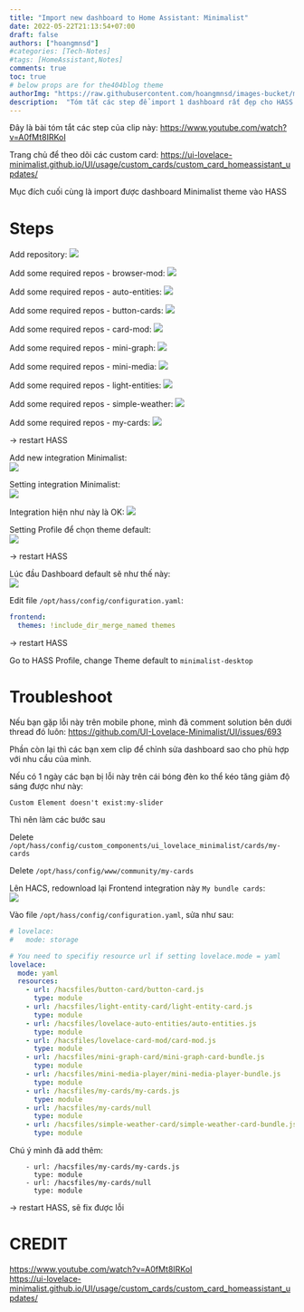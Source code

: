 ```yaml
---
title: "Import new dashboard to Home Assistant: Minimalist"
date: 2022-05-22T21:13:54+07:00
draft: false
authors: ["hoangmnsd"]
#categories: [Tech-Notes]
#tags: [HomeAssistant,Notes]
comments: true
toc: true
# below props are for the404blog theme
authorImg: "https://raw.githubusercontent.com/hoangmnsd/images-bucket/master/static/images/hoangmsnd-avatar001.jpg"
description:  "Tóm tắt các step để import 1 dashboard rất đẹp cho HASS của bạn"
---
```


Đây là bài tóm tắt các step của clip này: https://www.youtube.com/watch?v=A0fMt8IRKoI

Trang chủ để theo dõi các custom card: https://ui-lovelace-minimalist.github.io/UI/usage/custom_cards/custom_card_homeassistant_updates/ 

Mục đích cuối cùng là import được dashboard Minimalist theme vào HASS

# Steps

Add repository: 
![](https://raw.githubusercontent.com/hoangmnsd/images-bucket/master/static/images/hass-minimalist-add-repo.jpg)

Add some required repos - browser-mod:
![](https://raw.githubusercontent.com/hoangmnsd/images-bucket/master/static/images/hass-minimalist-add-repo-broser-mod.jpg)

Add some required repos - auto-entities:
![](https://raw.githubusercontent.com/hoangmnsd/images-bucket/master/static/images/hass-minimalist-add-repo-auto-entities.jpg)

Add some required repos - button-cards:
![](https://raw.githubusercontent.com/hoangmnsd/images-bucket/master/static/images/hass-minimalist-add-repo-button-cards.jpg)

Add some required repos - card-mod:
![](https://raw.githubusercontent.com/hoangmnsd/images-bucket/master/static/images/hass-minimalist-add-repo-card-mod.jpg)

Add some required repos - mini-graph:
![](https://raw.githubusercontent.com/hoangmnsd/images-bucket/master/static/images/hass-minimalist-add-repo-mini-graph.jpg)

Add some required repos - mini-media:
![](https://raw.githubusercontent.com/hoangmnsd/images-bucket/master/static/images/hass-minimalist-add-repo-mini-media.jpg)

Add some required repos - light-entities:
![](https://raw.githubusercontent.com/hoangmnsd/images-bucket/master/static/images/hass-minimalist-add-repo-light-entities.jpg)

Add some required repos - simple-weather:
![](https://raw.githubusercontent.com/hoangmnsd/images-bucket/master/static/images/hass-minimalist-add-repo-simple-weather.jpg)

Add some required repos - my-cards:
![](https://raw.githubusercontent.com/hoangmnsd/images-bucket/master/static/images/hass-minimalist-add-custom-repo-my-cards.jpg)

-> restart HASS

Add new integration Minimalist:  
![](https://raw.githubusercontent.com/hoangmnsd/images-bucket/master/static/images/hass-minimalist-add-new-integration.jpg)

Setting integration Minimalist:  
![](https://raw.githubusercontent.com/hoangmnsd/images-bucket/master/static/images/hass-minimalist-add-repo-setting-integration.jpg)

Integration hiện như này là OK: 
![](https://raw.githubusercontent.com/hoangmnsd/images-bucket/master/static/images/hass-minimalist-integration-displayed.jpg)

Setting Profile để chọn theme default:  
![](https://raw.githubusercontent.com/hoangmnsd/images-bucket/master/static/images/hass-minimalist-profile-theme-default.jpg)

-> restart HASS

Lúc đầu Dashboard default sẽ như thế này:  
![](https://raw.githubusercontent.com/hoangmnsd/images-bucket/master/static/images/hass-minimalist-default-dashboard.jpg)

Edit file `/opt/hass/config/configuration.yaml`:  
```yaml
frontend:
  themes: !include_dir_merge_named themes
```

-> restart HASS

Go to HASS Profile, change Theme default to `minimalist-desktop`

# Troubleshoot

Nếu bạn gặp lỗi này trên mobile phone, mình đã comment solution bên dưới thread đó luôn: 
https://github.com/UI-Lovelace-Minimalist/UI/issues/693

Phần còn lại thì các bạn xem clip để chỉnh sửa dashboard sao cho phù hợp với nhu cầu của mình.  

Nếu có 1 ngày các bạn bị lỗi này trên cái bóng đèn ko thể kéo tăng giảm độ sáng được như này:
```
Custom Element doesn't exist:my-slider
```

Thì nên làm các bước sau

Delete `/opt/hass/config/custom_components/ui_lovelace_minimalist/cards/my-cards`

Delete `/opt/hass/config/www/community/my-cards` 

Lên HACS, redownload lại Frontend integration này `My bundle cards`:  
![](https://raw.githubusercontent.com/hoangmnsd/images-bucket/master/static/images/hass-minimalist-my-cards.jpg)

Vào file `/opt/hass/config/configuration.yaml`, sửa như sau:  
```yml
# lovelace:
#   mode: storage

# You need to specifiy resource url if setting lovelace.mode = yaml
lovelace:
  mode: yaml
  resources:
    - url: /hacsfiles/button-card/button-card.js
      type: module
    - url: /hacsfiles/light-entity-card/light-entity-card.js
      type: module
    - url: /hacsfiles/lovelace-auto-entities/auto-entities.js
      type: module
    - url: /hacsfiles/lovelace-card-mod/card-mod.js
      type: module
    - url: /hacsfiles/mini-graph-card/mini-graph-card-bundle.js
      type: module
    - url: /hacsfiles/mini-media-player/mini-media-player-bundle.js
      type: module
    - url: /hacsfiles/my-cards/my-cards.js
      type: module
    - url: /hacsfiles/my-cards/null
      type: module
    - url: /hacsfiles/simple-weather-card/simple-weather-card-bundle.js
      type: module
```
Chú ý mình đã add thêm:  
```
    - url: /hacsfiles/my-cards/my-cards.js
      type: module
    - url: /hacsfiles/my-cards/null
      type: module
```
-> restart HASS, sẽ fix được lỗi

# CREDIT

https://www.youtube.com/watch?v=A0fMt8IRKoI  
https://ui-lovelace-minimalist.github.io/UI/usage/custom_cards/custom_card_homeassistant_updates/  



